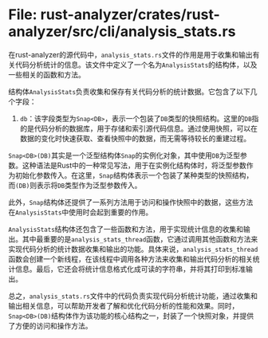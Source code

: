 # File: rust-analyzer/crates/rust-analyzer/src/cli/analysis_stats.rs

在rust-analyzer的源代码中，`analysis_stats.rs`文件的作用是用于收集和输出有关代码分析统计的信息。该文件中定义了一个名为`AnalysisStats`的结构体，以及一些相关的函数和方法。

结构体`AnalysisStats`负责收集和保存有关代码分析的统计数据。它包含了以下几个字段：

1. `db`：该字段类型为`Snap<DB>`，表示一个包装了`DB`类型的快照结构。这里的`DB`指的是代码分析的数据库，用于存储和索引源代码信息。通过使用快照，可以在数据的变化时快速获取、查看快照中的数据，而无需等待较长的重建过程。

`Snap<DB>(DB)`其实是一个泛型结构体`Snap`的实例化对象，其中使用`DB`为泛型参数。这种语法是Rust中的一种常见写法，用于在实例化结构体时，将泛型参数作为初始化参数传入。在这里，`Snap`结构体表示一个包装了某种类型的快照结构，而`(DB)`则表示将`DB`类型作为泛型参数传入。

此外，`Snap`结构体还提供了一系列方法用于访问和操作快照中的数据，这些方法在`AnalysisStats`中使用时会起到重要的作用。

`AnalysisStats`结构体还包含了一些函数和方法，用于实现统计信息的收集和输出。其中最重要的是`analysis_stats_thread`函数，它通过调用其他函数和方法来实现代码分析的统计数据收集和输出的功能。具体来说，`analysis_stats_thread`函数会创建一个新线程，在该线程中调用各种方法来收集和输出代码分析的相关统计信息。最后，它还会将统计信息格式化成可读的字符串，并将其打印到标准输出。

总之，`analysis_stats.rs`文件中的代码负责实现代码分析统计功能，通过收集和输出相关信息，可以帮助开发者了解和优化代码分析的性能和效果。同时，`Snap<DB>(DB)`结构体作为该功能的核心结构之一，封装了一个快照对象，并提供了方便的访问和操作方法。

